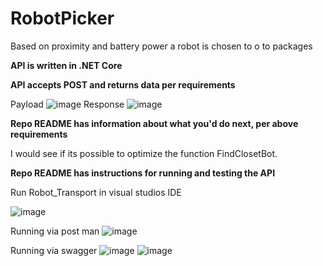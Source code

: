 # RobotPicker
Based on proximity and battery power a robot is chosen to o to packages

**API is written in .NET Core**

**API accepts POST and returns data per requirements**


Payload
![image](https://user-images.githubusercontent.com/22671656/150238521-9475c1f7-5459-420e-83da-ba83bd8983a2.png)
Response
![image](https://user-images.githubusercontent.com/22671656/150238582-649c6f3a-d250-423d-b8f9-b66cf3dadc0e.png)



**Repo README has information about what you'd do next, per above requirements**

I would see if its possible to  optimize the function FindClosetBot.


**Repo README has instructions for running and testing the API**


Run Robot_Transport in visual studios IDE

![image](https://user-images.githubusercontent.com/22671656/150238205-698f9b86-113c-4bca-8b2e-dae35ffcf42d.png)


Running via post man
![image](https://user-images.githubusercontent.com/22671656/150238150-f1fd2eea-c692-4802-a62f-cb41494607bc.png)


Running via swagger
![image](https://user-images.githubusercontent.com/22671656/150238305-d5eb2f43-28a5-43bb-9f0c-28d28d727a94.png)
![image](https://user-images.githubusercontent.com/22671656/150238356-2b8a0500-945a-4d69-9bcc-e6e826bfddc4.png)


